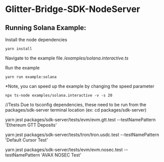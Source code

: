# Glitter-Bridge-SDK-NodeServer

## Running Solana Example:

Install the node dependencies

```
yarn install

```

Navigate to the example file
_/examples/solana.interactive.ts_

Run the example

```
yarn run example:solana

```

\*Note, you can speed up the example by changing the speed parameter

```
npx ts-node examples/solana.interactive -v -s 20
```

//Tests
Due to tsconfig dependencies, these need to be run from the packages/sdk-server terminal location (ex: cd packages/sdk-server)


yarn jest packages/sdk-server/tests/evm/evm.gtt.test --testNamePattern 'Ethereum GTT Deposits'

yarn jest packages/sdk-server/tests/tron/tron.usdc.test --testNamePattern 'Default Cursor Test'

yarn jest packages/sdk-server/tests/evm/evm.nosec.test --testNamePattern 'AVAX NOSEC Test'

